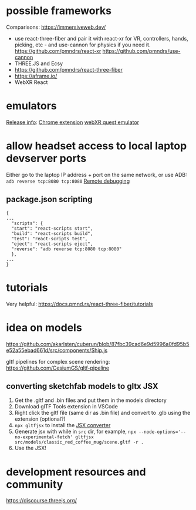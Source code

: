 # possible frameworks
Comparisons: https://immersiveweb.dev/
- use react-three-fiber and pair it with react-xr for VR, controllers, hands, picking, etc - and use-cannon for physics if you need it. https://github.com/pmndrs/react-xr https://github.com/pmndrs/use-cannon
- THREE.JS and Ecsy
- https://github.com/pmndrs/react-three-fiber
- https://aframe.io/
- WebXR React

# emulators
[Release info](https://blog.mozvr.com/webxr-emulator-extension/): [Chrome extension](https://chrome.google.com/webstore/detail/webxr-api-emulator/mjddjgeghkdijejnciaefnkjmkafnnje)
[webXR quest emulator](https://github.com/felixtrz/WebXRQuestEmulator)

# allow headset access to local laptop devserver ports
Either go to the laptop IP address + port on the same network, or use ADB: `adb reverse tcp:8080 tcp:8080`
[Remote debugging](https://stackoverflow.com/questions/56403318/can-i-remotely-access-web-browser-tabs-in-my-oculus-quest-oculus-go-from-a-progr)

## package.json scripting

```
{
...
  "scripts": {
  "start": "react-scripts start",
  "build": "react-scripts build",
  "test": "react-scripts test",
  "eject": "react-scripts eject",
  "reverse": "adb reverse tcp:8080 tcp:8080"
  },
...
}
```

# tutorials
Very helpful: https://docs.pmnd.rs/react-three-fiber/tutorials


# idea on models
https://github.com/akarlsten/cuberun/blob/87fbc39cad6e9d5996a0fd95b5e52a55ebad661d/src/components/Ship.js

gltf pipelines for complex scene rendering: https://github.com/CesiumGS/gltf-pipeline


## converting sketchfab models to gltx JSX
1. Get the .gltf and .bin files and put them in the models directory
1. Download glTF Tools extension in VSCode
1. Right click the gltf file (same dir as .bin file) and convert to .glb using the extension (optional?)
1. `npx gltfjsx` to install the [JSX converter](https://github.com/pmndrs/gltfjsx)
1. Generate jsx with while in `src` dir, for example, `npx --node-options='--no-experimental-fetch' gltfjsx src/models/classic_red_coffee_mug/scene.gltf -r .`
1. Use the JSX!

# development resources and community
https://discourse.threejs.org/
